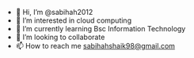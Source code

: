 - 👋 Hi, I’m @sabihah2012
- 👀 I’m interested in cloud computing
- 🌱 I’m currently learning Bsc Information Technology
- 💞️ I’m looking to collaborate 
- 📫 How to reach me sabihahshaik98@gmail.com

<!---
sabihah2012/sabihah2012 is a ✨ special ✨ repository because its `README.md` (this file) appears on your GitHub profile.
You can click the Preview link to take a look at your changes.
--->

